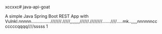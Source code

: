 xccxxc# java-api-goat

A simple Java Spring Boot REST App with Vulnkl.nnnnn................///////./////,,,,,,,,//////.////////.......////.....mk..,,,,,nnnnnncccccccqqqq////sssss
1
